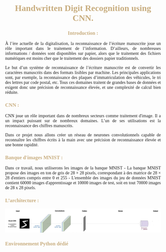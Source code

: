 <b><h1 style="text-align:center ;  font-family: 'Times New Roman', Times, serif ; color: #C8AD7F" > Handwritten Digit Recognition using CNN.</h1></b>
<b><h3 style="text-align:center ;  font-family: 'Times New Roman', Times, serif ; color: #C8AD7F" > Introduction :</h3></b>
<p style="font-family: 'Times New Roman'; text-align:justify">
À l’ère actuelle de la digitalisation, la reconnaissance de l’écriture manuscrite joue un rôle important dans le traitement de l’information. D’ailleurs, de nombreuses informations / données sont disponibles sur papier, alors que le traitement des fichiers numériques est moins cher que le traitement des dossiers papier traditionnels.
</p>
<p style="font-family: 'Times New Roman'; text-align:justify">
Le but d’un système de reconnaissance de l’écriture manuscrite est de convertir les caractères manuscrits dans des formats lisibles par machine. Les principales applications sont, par exemple, la reconnaissance des plaques d’immatriculation des véhicules, le tri des lettres par code postal, etc. Tous ces domaines traitent de grandes bases de données et exigent donc une précision de reconnaissance élevée, et une complexité de calcul bien réduite.
</p>

<b><h3 style="text-align:left ;  font-family: 'Times New Roman', Times, serif ; color: #C8AD7F" > CNN :</h3></b>
<p style="font-family: 'Times New Roman'; text-align:justify">
CNN joue un rôle important dans de nombreux secteurs comme traitement d'image. Il a un impact puissant sur de nombreux domaines. L’un de ses utilisations est la reconnaissance des chiffres manuscrits.</p>
<p style="font-family: 'Times New Roman'; text-align:justify">
Dans ce projet nous allons créer un réseau de neurones convolutionnels capable de reconnaître les chiffres écrits à la main avec une précision de reconnaissance élevée et une bonne rapidité.</p>

<b><h3 style="text-align:left ;  font-family: 'Times New Roman', Times, serif ; color: #C8AD7F" >Banque d'images MNIST :</h3></b>


<p style="font-family: 'Times New Roman'; text-align:justify">
Dans ce travail, nous utiliserons les images de la banque MNIST
- La banque MNIST propose des images en ton de gris de 28 × 28 pixels, correspondant à des matrice de 28 × 28 d'entiers compris entre 0 et 255
- L'ensemble des images du jeu de données MNIST contient 60000 images d'apprentissage et 10000 images de test, soit en tout 70000 images de 28 x 28 pixels.
</p>

<b><h3 style="text-align:left ;  font-family: 'Times New Roman', Times, serif ; color: #C8AD7F" >L’architecture :</h3></b>


<p style="text-align:center; font-style:italic; font-size=xx-small">
    <img src="./img.png"> 
    
</p>

<b><h3 style="text-align:left ;  font-family: 'Times New Roman', Times, serif ; color: #C8AD7F" >Environnement Python dédié</h3></b>


